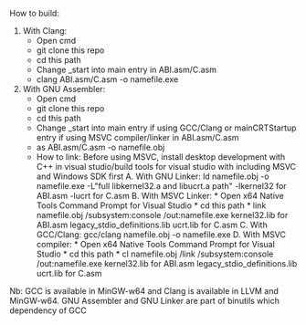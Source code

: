 How to build:
1. With Clang:
   - Open cmd
   - git clone this repo
   - cd this path
   - Change _start into main entry in ABI.asm/C.asm
   - clang ABI.asm/C.asm -o namefile.exe
2. With GNU Assembler:
   - Open cmd
   - git clone this repo
   - cd this path
   - Change _start into main entry if using GCC/Clang or mainCRTStartup entry if using MSVC compiler/linker in ABI.asm/C.asm
   - as ABI.asm/C.asm -o namefile.obj
   - How to link:
      Before using MSVC, install desktop development with C++ in visual studio/build tools for visual studio with including MSVC and Windows SDK first
      A. With GNU Linker:
         ld namefile.obj -o namefile.exe -L"full libkernel32.a and libucrt.a path" -lkernel32 for ABI.asm -lucrt for C.asm
      B. With MSVC Linker:
         * Open x64 Native Tools Command Prompt for Visual Studio
         * cd this path
         * link namefile.obj /subsystem:console /out:namefile.exe kernel32.lib for ABI.asm legacy_stdio_definitions.lib ucrt.lib for C.asm
      C. With GCC/Clang:
         gcc/clang namefile.obj -o namefile.exe
      D. With MSVC compiler:
         * Open x64 Native Tools Command Prompt for Visual Studio
         * cd this path
         * cl namefile.obj /link /subsystem:console /out:namefile.exe kernel32.lib for ABI.asm legacy_stdio_definitions.lib ucrt.lib for C.asm

Nb: GCC is available in MinGW-w64 and Clang is available in LLVM and MinGW-w64. GNU Assembler and GNU Linker are part of binutils which dependency of GCC
